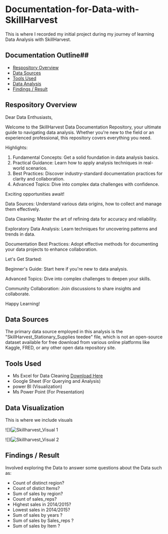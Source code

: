 # Documentation-for-Data-with-SkillHarvest
This is where I recorded my initial project during my journey of learning Data Analysis with SkillHarvest.

## Documentation Outline##

- [Respository Overview](#Respository-Overview)
- [Data Sources](#Data-Sources)
- [Tools Used](#Tools-Used)
- [Data Analysis](#Data-Analysis)
- [Findings / Result](#Findings-/-Result)

## Respository Overview

Dear Data Enthusiasts,

Welcome to the SkillHarvest Data Documentation Repository, your ultimate guide to navigating data analysis. Whether you're new to the field or an experienced professional, this repository covers everything you need.

Highlights:

1. Fundamental Concepts: Get a solid foundation in data analysis basics.
2. Practical Guidance: Learn how to apply analysis techniques in real-world scenarios.
3. Best Practices: Discover industry-standard documentation practices for clarity and collaboration.
4. Advanced Topics: Dive into complex data challenges with confidence.

Exciting opportunities await!

Data Sources: Understand various data origins, how to collect and manage them effectively.

Data Cleaning: Master the art of refining data for accuracy and reliability.

Exploratory Data Analysis: Learn techniques for uncovering patterns and trends in data.

Documentation Best Practices: Adopt effective methods for documenting your data projects to enhance collaboration.

Let's Get Started:

Beginner's Guide: Start here if you're new to data analysis.

Advanced Topics: Dive into complex challenges to deepen your skills.

Community Collaboration: Join discussions to share insights and collaborate.

Happy Learning!

## Data Sources
The primary data source employed in this analysis is the "SkillHarvest_Stationary_Supplies teedee" file, which is not an open-source dataset available for free download from various online platforms like Kaggle, FRED, or any other open data repository site.

## Tools Used
- Ms Excel for Data Cleaning [Download Here](https:/www.microsoft.com)
- Google Sheet (For Querying and Analysis)
- power BI (Visualization)
- Ms Power Point (For Presentation)

## Data Visualization
This is where we include visuals

![](![Skillharvest_Visual 1](https://github.com/Hillary0001/Documentation-for-Data-with-SkillHarvest/assets/158294156/9859f094-1d6b-4316-a02c-a492a4e1d1a5)


![](![Skillharvest_Visual 2](https://github.com/Hillary0001/Documentation-for-Data-with-SkillHarvest/assets/158294156/60f858cd-0c4e-4d8b-9d08-7bdbb2a84dc6)

## Findings / Result
Involved exploring the Data to answer some questions about the Data such as:
  - Count of distinct region?
  - Count of distict Items?
  - Sum of sales by region?
  - Count of sales_reps?
  - Highest sales in 2014/2015?
  - Lowest sales in 2014/2015?
  - Sum of sales by years ?
  - Sum of sales by Sales_reps ?
  - Sum of sales by Item ?


